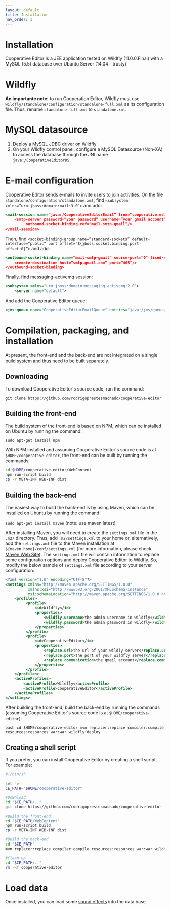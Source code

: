 ```yaml
---
layout: default
title: Installation
nav_order: 3
---
```


# Installation

Cooperative Editor is a JEE application tested on Wildfly (11.0.0.Final) with a
MySQL (5.5) database over Ubuntu Server (14.04 - trusty)

# Wildfly

**An importante note:** to run Cooperation Editor, Wildfly must use
`wildfly/standalone/configuration/standalone-full.xml` as its configuration
file. Thus, rename `standalone-full.xml` to `standalone.xml`.

# MySQL datasource

1. Deploy a MySQL JDBC driver on Wildfly 
1. On your Wildfly control panel, configure a MySQL Datasource (Non-XA) to
access the database through the JNI name `java:/CooperativeEditorDS`. 

# E-mail configuration

Cooperative Editor sends e-mails to invite users to join activities.
On the file `standalone/configuration/standalone.xml`, find `<subsystem xmlns=”urn:jboss:domain:mail:3.0″>` and add:
```xml
<mail-session name=”java:/CooperativeEditorEmail” from=”cooperative.editor@gmail.com” jndi-name=”java:/CooperativeEditorEmail””>
    <smtp-server password=”your password” username=”your gmail account” ssl=”true” 
         outbound-socket-binding-ref=”mail-smtp-gmail”/>
</mail-session>
```

Then, find `<socket-binding-group name=”standard-sockets” default-interface=”public” port offset=”${jboss.socket.binding.port-offset:0}”>` and add:

```xml
<outbound-socket-binding name=”mail-smtp-gmail” source-port=”0″ fixed-source-port=”false”>
    <remote-destination host=”smtp.gmail.com” port=”465″/>
</outbound-socket-binding>
```

Finally, find messaging-activemq session:
```xml
<subsystem xmlns="urn:jboss:domain:messaging-activemq:2.0">
    <server name="default">
```
And add the Cooperative Editor queue:

```xml
<jms-queue name="CooperativeEditorEmailQueue" entries="java:/jms/queue/CooperativeEditorEmailQueue"/>
```

# Compilation, packaging, and installation

At present, the front-end and the back-end are not integrated on a single build
system and thus need to be built separately.

## Downloading

To download Cooperative Editor's source code, run the command:

``git clone https://github.com/rodrigoprestesmachado/cooperative-editor``

## Building the front-end

The build system of the front-end is based on NPM, which can be installed on
Ubuntu by running the command:

``sudo apt-get install npm``

With NPM installed and assuming Cooperative Editor's source code is at
``$HOME/cooperative-editor``, the front-end can be built by running the
commands:

```bash
cd $HOME/cooperative-editor/WebContent
npm run-script build
cp -r META-INF WEB-INF dist
```

## Building the back-end

The easiest way to build the back-end is by using Maven, which can be installed
on Ubuntu by running the command:

``sudo apt-get install maven`` (note: use maven latest)

After installing Maven, you will need to create the `settings.xml` file in the
`.m2/` directory. Thus, add `.m2/settings.xml` to your home or, alternatively,
add the `settings.xml` file to the Maven installation at
`${maven.home}/conf/settings.xml` (for more information, please check
[Maven Web Site](https://maven.apache.org/settings.html)). The `settings.xml`
file will contain information to replace some configuration options and deploy
Cooperative Editor to Wildfly. So, modify the below sample of `settings.xml`
file according to your server configuration:

```xml
<?xml version="1.0" encoding="UTF-8"?>
<settings xmlns="http://maven.apache.org/SETTINGS/1.0.0" 
          xmlns:xsi="http://www.w3.org/2001/XMLSchema-instance" 
          xsi:schemaLocation="http://maven.apache.org/SETTINGS/1.0.0 http://maven.apache.org/xsd/settings-1.0.0.xsd">
    <profiles>
         <profile>
             <id>Wildfly</id>
             <properties>
                 <wildfly.username>the admin username in wildfly</wildfly.username>
                 <wildfly.password>the admin password in wildfly</wildfly.password>
             </properties>
         </profile>
         <profile>
             <id>CooperativeEditor</id>
             <properties>
                 <replace.url>the url of your wildly server</replace.url>
                 <replace.port>the port of your wildfly server</replace.port>
                 <replace.communication>the gmail account</replace.communication>
             </properties>
         </profile>
    </profiles>
    <activeProfiles>
        <activeProfile>Wildfly</activeProfile>
        <activeProfile>CooperativeEditor</activeProfile>
    </activeProfiles>
</settings>
```

After building the front-end, build the back-end by running the commands
(assuming Cooperative Editor's source code is at ``$HOME/cooperative-editor``):

``bash
cd $HOME/cooperative-editor
mvn replacer:replace compiler:compile resources:resources war:war wildfly:deploy
``

## Creating a shell script

If you prefer, you can install Cooperative Editor by creating a shell script.
For example:

```bash
#!/bin/sh

set -e
CE_PATH="$HOME/cooperative-editor"

#Download
cd "$CE_PATH/.."
git clone https://github.com/rodrigoprestesmachado/cooperative-editor

#Build the front-end
cd "$CE_PATH/WebContent"
npm run-script build
cp -r META-INF WEB-INF dist

#Build the back-end
cd "$CE_PATH"
mvn replacer:replace compiler:compile resources:resources war:war wildfly:deploy

#Clean up
cd "$CE_PATH/.."
rm -Rf cooperative-editor
```

# Load data

Once installed, you can load some
[sound effects](https://github.com/rodrigoprestesmachado/cooperative-editor/blob/master/src/META-INF/sql/sound-effect.sql)
into the data base.

